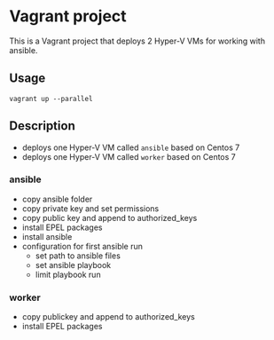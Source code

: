 # Vagrant project

This is a Vagrant project that deploys 2 Hyper-V VMs for working with ansible.

## Usage
`vagrant up --parallel`

## Description
- deploys one Hyper-V VM called `ansible` based on Centos 7
- deploys one Hyper-V VM called `worker` based on Centos 7

### ansible
- copy ansible folder
- copy private key and set permissions
- copy public key and append to authorized_keys
- install EPEL packages
- install ansible
- configuration for first ansible run
    - set path to ansible files
    - set ansible playbook
    - limit playbook run

### worker
- copy publickey and append to authorized_keys
- install EPEL packages